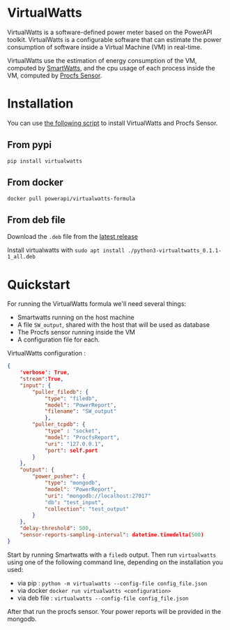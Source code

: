 # VirtualWatts

VirtualWatts is a software-defined power meter based on the PowerAPI toolkit.
VirtualWatts is a configurable software that can estimate the power consumption
of software inside a Virtual Machine (VM) in real-time.

VirtualWatts use the estimation of energy consumption of the VM, computed by
[SmartWatts](https://github.com/powerapi-ng/smartwatts), and the cpu usage of
each process inside the VM, computed by [Procfs
Sensor](https://github.com/powerapi-ng/procfs-sensor).

# Installation

You can use [the following script](./script/virtualwatts_install.sh) to install VirtualWatts and Procfs Sensor.

## From pypi

`pip install virtualwatts`

## From docker

`docker pull powerapi/virtualwatts-formula`

## From deb file

Download the `.deb` file from the [latest
release](https://github.com/powerapi-ng/virtualwatts-formula/releases)

Install virtualwatts with `sudo apt install ./python3-virtualtwatts_0.1.1-1_all.deb`

# Quickstart

For running the VirtualWatts formula we'll need several things:

- Smartwatts running on the host machine
- A file `SW_output`, shared with the host that will be used as database
- The Procfs sensor running inside the VM
- A configuration file for each.

VirtualWatts configuration :

```json
{
    'verbose': True,
    "stream":True,
    "input": {
        "puller_filedb": {
            "type": "filedb",
            "model": "PowerReport",
            "filename": "SW_output"
            },
        "puller_tcpdb": {
            "type" : "socket",
            "model": "ProcfsReport",
            "uri": "127.0.0.1",
            "port": self.port
        }
    },
    "output": {
        "power_pusher": {
            "type": "mongodb",
            "model": "PowerReport",
            "uri": "mongodb://localhost:27017"
            "db": "test_input",
            "collection": "test_output"
        }
    },
    "delay-threshold": 500,
    "sensor-reports-sampling-interval": datetime.timedelta(500)
}
```

Start by running Smartwatts with a `filedb` output.
Then run `virtualwatts` using one of the following command line, depending on
the installation you used:

- via pip : `python -m virtualwatts --config-file config_file.json`
- via docker `docker run virtualwatts <configuration>`
- via deb file : `virtualwatts --config-file config_file.json`

After that run the procfs sensor. Your power reports will be provided in the mongodb.

